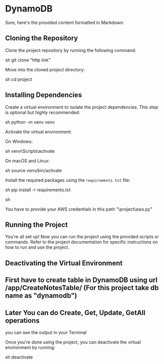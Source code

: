 # DynamoDB

Sure, here's the provided content formatted in Markdown:

## Cloning the Repository

Clone the project repository by running the following command:

sh
git clone "http link"



Move into the cloned project directory:

sh
cd project


## Installing Dependencies

Create a virtual environment to isolate the project dependencies. This step is optional but highly recommended:

sh
python -m venv venv


Activate the virtual environment:

On Windows:

sh
venv\Scripts\activate


On macOS and Linux:

sh
source venv/bin/activate


Install the required packages using the `requirements.txt` file:

sh
pip install -r requirements.txt

sh

You have to provide your AWS credentials in this path "\project\aws.py"


## Running the Project

You're all set up! Now you can run the project using the provided scripts or commands. Refer to the project documentation for specific instructions on how to run and use the project.

## Deactivating the Virtual Environment

## First have to create table in DynamoDB using url /app/CreateNotesTable/  (For this project take db name as "dynamodb")

## Later You can do Create, Get, Update, GetAll operations

you can see the output in your Terminal

Once you're done using the project, you can deactivate the virtual environment by running:

sh
deactivate


